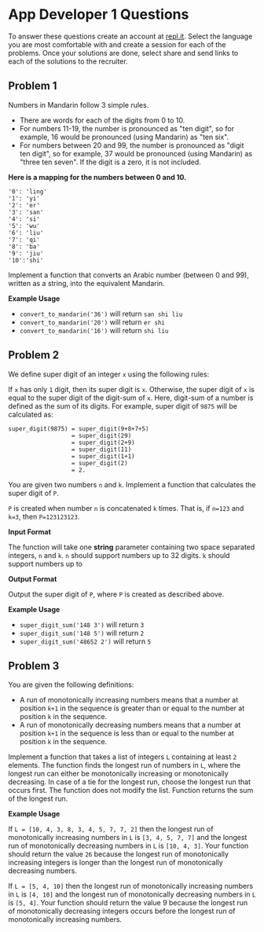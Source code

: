 # App Developer 1 Questions

To answer these questions create an account at [repl.it](https://repl.it/). Select the language you are most comfortable with and create a session for each of the problems. Once your solutions are done, select share and send links to each of the solutions to the recruiter.

## Problem 1

Numbers in Mandarin follow 3 simple rules.
- There are words for each of the digits from 0 to 10.
- For numbers 11-19, the number is pronounced as "ten digit", so for example, 16 would be pronounced (using Mandarin) as "ten six".
- For numbers between 20 and 99, the number is pronounced as "digit ten digit", so for example, 37 would be pronounced (using Mandarin) as "three ten seven". If the digit is a zero, it is not included.

**Here is a mapping for the numbers between 0 and 10.**
```
'0': 'ling'
'1': 'yi'
'2': 'er'
'3': 'san'
'4': 'si'
'5': 'wu'
'6': 'liu'
'7': 'qi'
'8': 'ba'
'9': 'jiu'
'10':'shi'
```

Implement a function that converts an Arabic number (between 0 and 99), written as a string, into the equivalent Mandarin.

**Example Usage**
- `convert_to_mandarin('36')` will return `san shi liu`
- `convert_to_mandarin('20')` will return `er shi`
- `convert_to_mandarin('16')` will return `shi liu`

## Problem 2

We define super digit of an integer `x` using the following rules:

If `x` has only `1` digit, then its super digit is `x`.
Otherwise, the super digit of `x` is equal to the super digit of the digit-sum of `x`. Here, digit-sum of a number is defined as the sum of its digits.
For example, super digit of `9875` will be calculated as:

```
super_digit(9875) = super_digit(9+8+7+5) 
                  = super_digit(29) 
                  = super_digit(2+9)
                  = super_digit(11)
                  = super_digit(1+1)
                  = super_digit(2)
                  = 2.
```

You are given two numbers `n` and `k`. Implement a function that calculates the super digit of `P`.

`P` is created when number `n` is concatenated `k` times. That is, if `n=123` and `k=3`, then `P=123123123`.

**Input Format**

The function will take one **string** parameter containing two space separated integers, `n` and `k`. `n` should support numbers up to 32 digits. `k` should support numbers up to 

**Output Format**

Output the super digit of `P`, where `P` is created as described above.

**Example Usage**

- `super_digit_sum('148 3')` will return `3`
- `super_digit_sum('148 5')` will return `2`
- `super_digit_sum('48652 2')` will return `5`

## Problem 3

You are given the following definitions:

- A run of monotonically increasing numbers means that a number at position `k+1` in the sequence is greater than or equal to the number at position `k` in the sequence.
- A run of monotonically decreasing numbers means that a number at position `k+1` in the sequence is less than or equal to the number at position `k` in the sequence.

Implement a function that takes a list of integers `L` containing at least `2` elements. The function finds the longest run of numbers in `L`, where the longest run can either be monotonically increasing or monotonically decreasing. In case of a tie for the longest run, choose the longest run that occurs first. The function does not modify the list. Function returns the sum of the longest run.

**Example Usage**

If `L = [10, 4, 3, 8, 3, 4, 5, 7, 7, 2]` then the longest run of monotonically increasing numbers in `L` is `[3, 4, 5, 7, 7]` and the longest run of monotonically decreasing numbers in `L` is `[10, 4, 3]`. Your function should return the value `26` because the longest run of monotonically increasing integers is longer than the longest run of monotonically decreasing numbers.

If `L = [5, 4, 10]` then the longest run of monotonically increasing numbers in `L` is `[4, 10]` and the longest run of monotonically decreasing numbers in `L` is `[5, 4]`. Your function should return the value 9 because the longest run of monotonically decreasing integers occurs before the longest run of monotonically increasing numbers.
